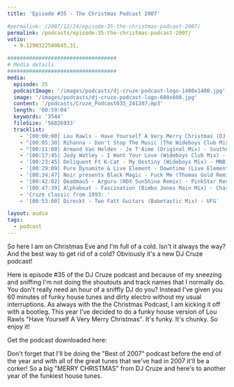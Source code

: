 ```yaml
---
title: 'Episode #35 - The Christmas Podcast 2007'

#permalink: /2007/12/24/episode-35-the-christmas-podcast-2007/
permalink: /podcasts/episode-35-the-christmas-podcast-2007/
votio:
  - 9.1290322580645,31,

###################################
# Media details
###################################
media:
  episode: 35
  podcastImage: '/images/podcasts/dj-cruze-podcast-logo-1400x1400.jpg'
  image: '/images/podcasts/dj-cruze-podcast-logo-600x600.jpg'
  content: '/podcasts/Cruze_Podcast035_241207.mp3'
  length: '00:59:04'
  keywords: '3544'
  fileSize: '56826933'
  tracklist:
    - '[00:00:00] Lou Rawls - Have Yourself A Very Merry Christmas (DJ Cruze Funkfinders Remix) - White'
    - "[00:05:30] Rihanna - Don't Stop The Music (The Wideboys Club Mix) - Def Jam"
    - "[00:11:00] Armand Van Helden - Je T'Aime (Original Mix) - Southern Fried Recordings"
    - '[00:17:45] Jody Watley - I Want Your Love (Wideboys Club Mix) - Gusto'
    - '[00:23:45] Deliquent Ft K-Cat - My Destiny (Wideboys Mix) - MNB'
    - '[00:29:09] Pure Dynamite & Live Element - Downtime (Live Element Twilo Mix) - Gossip Records'
    - '[00:34:47] Noir presents Black Magic - Fuck Me (Thomas Gold Remix) - Just For Fun Recordings'
    - '[00:42:02] Deadmau5 - Arguru (RDX 5un5hine Remix) - PinkStar Records'
    - '[00:47:39] Alphabeat - Fascination (Bimbo Jones Main Mix) - Charisma'
    - 'Cruze classic from 1993: '
    - '[00:53:00] Direckt - Two Fatt Guitars (Babetastic Mix) - UFG'

layout: audio
tags:
  - podcast
---
```


So here I am on Christmas Eve and I'm full of a cold. Isn't it always the way? And the best way to get rid of a cold? Obviously it's a new DJ Cruze podcast!

Here is episode #35 of the DJ Cruze podcast and because of my sneezing and sniffing I'm not doing the shoutouts and track names that I normally do. You don't really need an hour of a sniffly DJ do you? Instead I've given you 60 minutes of funky house tunes and dirty electro without my usual interruptions. As always with the the Christmas Podcast, I am kicking it off with a bootleg. This year I've decided to do a funky house version of Lou Rawls "Have Yourself A Very Merry Christmas". It's funky. It's chunky. So enjoy it!

Get the podcast downloaded here:

Don't forget that I'll be doing the "Best of 2007" podcast before the end of the year and with all of the great tunes that we've had in 2007 it'll be a corker! So a big "MERRY CHRISTMAS" from DJ Cruze and here's to another year of the funkiest house tunes.
